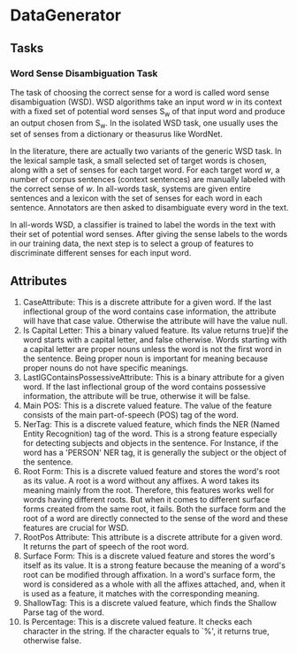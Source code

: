 # DataGenerator

## Tasks

### Word Sense Disambiguation Task
The task of choosing the correct sense for a word is called word sense disambiguation (WSD). WSD algorithms take an input word *w* in its context with a fixed set of potential word senses S<sub>w</sub> of that input word and produce an output chosen from S<sub>w</sub>. In the isolated WSD task, one usually uses the set of senses from a dictionary or theasurus like WordNet. 

In the literature, there are actually two variants of the generic WSD task. In the lexical sample task, a small selected set of target words is chosen, along with a set of senses for each target word. For each target word *w*, a number of corpus sentences (context sentences) are manually labeled with the correct sense of *w*. In all-words task, systems are given entire sentences and a lexicon with the set of senses for each word in each sentence. Annotators are then asked to disambiguate every word in the text.

In all-words WSD, a classifier is trained to label the words in the text with their set of potential word senses. After giving the sense labels to the words in our training data, the next step is to select a group of features to discriminate different senses for each input word.

## Attributes

1. CaseAttribute:  This is a discrete attribute for a given word. If the last inflectional group of the word contains case information, the attribute will have that case value. Otherwise the attribute will have the value null.
2. Is Capital Letter: This a binary valued feature. Its value returns true}if the word starts with a capital letter, and  false otherwise. Words starting with a capital letter are proper nouns unless the word is not the first word in the sentence. Being proper noun is important for meaning because proper nouns do not have specific meanings.
3. LastIGContainsPossessiveAttribute: This is a binary attribute for a given word. If the last inflectional group of the word contains possessive information, the attribute will be true, otherwise it will be false.
4. Main POS: This is a discrete valued feature. The value of the feature consists of the main part-of-speech (POS) tag of the word.
5. NerTag: This is a discrete valued feature, which finds the NER (Named Entity Recognition) tag of the word. This is a strong feature especially for detecting subjects and objects in the sentence. For Instance, if the word has a 'PERSON' NER tag, it is generally the subject or the object of the sentence.
6. Root Form: This is a discrete valued feature and stores the word's root as its value. A root is a word without any affixes. A word takes its meaning mainly from the root. Therefore, this features works well for words having different roots. But when it comes to different surface forms created from the same root, it fails. Both the surface form and the root of a word are directly connected to the sense of the word and these features are crucial for WSD.
7. RootPos Attribute: This attribute is a discrete attribute for a given word. It returns the part of speech of the root word.
8. Surface Form: This is a discrete valued feature and stores the word's itself as its value. It is a strong feature because the meaning of a word's root can be modified through affixation. In a word's surface form, the word is considered as a whole with all the affixes attached, and, when it is used as a feature, it matches with the corresponding meaning. 
9. ShallowTag: This is a discrete valued feature, which finds the Shallow Parse tag of the word.
10. Is Percentage: This is a discrete valued feature. It checks each character in the string. If the character equals to `%', it returns true, otherwise false.
